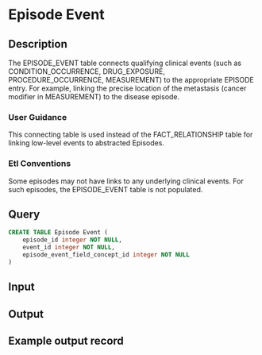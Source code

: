 <!---->

# Episode Event

## Description
The EPISODE_EVENT table connects qualifying clinical events (such as CONDITION_OCCURRENCE, DRUG_EXPOSURE, PROCEDURE_OCCURRENCE, MEASUREMENT) to the appropriate EPISODE entry. For example, linking the precise location of the metastasis (cancer modifier in MEASUREMENT) to the disease episode.

### User Guidance
This connecting table is used instead of the FACT_RELATIONSHIP table for linking low-level events to abstracted Episodes.

### Etl Conventions
Some episodes may not have links to any underlying clinical events. For such episodes, the EPISODE_EVENT table is not populated.

## Query
```sql
CREATE TABLE Episode Event (
	episode_id integer NOT NULL,
	event_id integer NOT NULL,
	episode_event_field_concept_id integer NOT NULL
)
```

## Input


## Output


## Example output record



